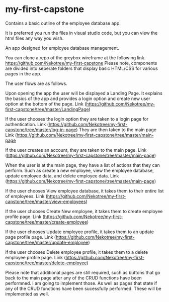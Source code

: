 # my-first-capstone

Contains a basic outline of the employee database app. 

It is preferred you run the files in visual studio code, but you can view the html files any way you wish. 

An app designed for employee database management.

You can clone a repo of the greybox wireframe at the following link.  https://github.com/Nekotree/my-first-capstone
Please note, components are divided into seperate folders that display basic HTML/CSS for various pages in the app. 

The user flows are as follows.

Upon opening the app the user will be displayed a Landing Page. It explains the basics of the app and provides a login option and create new user option at the bottom of the page. 
Link (https://github.com/Nekotree/my-first-capstone/tree/master/LandingPage)

If the user chooses the login option they are taken to a login page for authentication. 
Link (https://github.com/Nekotree/my-first-capstone/tree/master/log-in-page)
They are then taken to the main page 
Link (https://github.com/Nekotree/my-first-capstone/tree/master/main-page

If the user creates an account, they are taken to the main page. 
Link (https://github.com/Nekotree/my-first-capstone/tree/master/main-page)

When the user is at the main page, they have a list of actions that they can perform. Such as create a new employee, view the employee database, update employee data, and delete employee data. 
Link (https://github.com/Nekotree/my-first-capstone/tree/master/main-page)

If the user chooses View employee database, it takes them to their entire list of employees. 
Link (https://github.com/Nekotree/my-first-capstone/tree/master/view-employees)

If the user chooses Create New employee, it takes them to create employee profile page.
Link (https://github.com/Nekotree/my-first-capstone/tree/master/create-employee)

If the user chooses Update employee profile, it takes them to an update page profile page. 
Link (https://github.com/Nekotree/my-first-capstone/tree/master/update-employee)

If the user chooses Delete employee profile, it takes them to a delete employee profile page.
Link (https://github.com/Nekotree/my-first-capstone/tree/master/delete-employee)

Please note that additional pages are still required, such as buttons that go back to the main page after any of the CRUD functions have been performned. I am going to implement those. As well as pages that state if any of the CRUD functions have been sucessfully performed. These will be implemented as well. 
